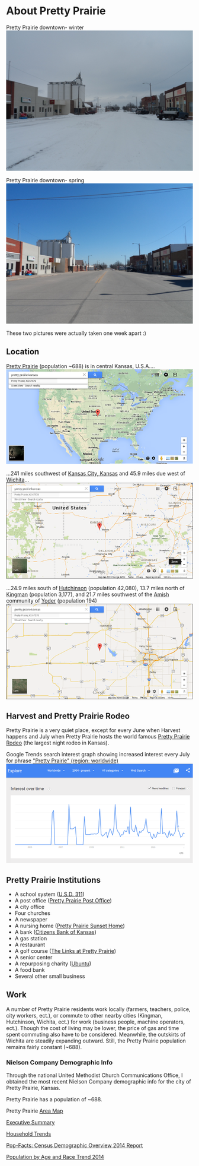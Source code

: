 # About Pretty Prairie

Pretty Prairie downtown- winter
![](pretty-prairie-downtown-snow.jpg)

Pretty Prairie downtown- spring
![](pretty-prairie-downtown.jpg)

These two pictures were actually taken one week apart :) 

## Location
[Pretty Prairie](http://en.wikipedia.org/wiki/Pretty_Prairie,_Kansas) (population ~688) is in central Kansas, U.S.A....
![](google-maps-and-trends/google-map-usa-pretty-prairie.png)

...241 miles southwest of [Kansas City, Kansas](http://en.wikipedia.org/wiki/Kansas_City_metropolitan_area) and 45.9 miles due west of [Wichita](http://en.wikipedia.org/wiki/Wichita,_Kansas)...
![](google-maps-and-trends/google-map-pretty-prairie-kansas.png)

...24.9 miles south of [Hutchinson](http://en.wikipedia.org/wiki/Hutchinson,_Kansas) (population 42,080), 13.7 miles north of [Kingman](http://en.wikipedia.org/wiki/Kingman,_Kansas) (population 3,177), and 21.7 miles southwest of the [Amish](http://en.wikipedia.org/wiki/Amish) community of [Yoder](http://en.wikipedia.org/wiki/Yoder,_Kansas) (population 194)
![](google-maps-and-trends/google-map-pretty-prairie-wichita.png) 

## Harvest and Pretty Prairie Rodeo
Pretty Prairie is a very quiet place, except for every June when Harvest happens and July when Pretty Prairie hosts the world famous 
[Pretty Prairie Rodeo](http://www.pprodeo.com) (the largest night rodeo in Kansas). 

Google Trends search interest graph showing increased interest every July for phrase ["Pretty Prairie" (region: worldwide)](http://www.google.com/trends/explore#q=pretty%20prairie) 
![](google-maps-and-trends/google-trends-pretty-prairie-worldwide.png)

## Pretty Prairie Institutions
* A school system ([U.S.D. 311](http://www.usd311.com))
* A post office ([Pretty Prairie Post Office](http://www.uspspostoffices.com/ks/pretty-prairie/pretty-prairie))
* A city office
* Four churches
* A newspaper
* A nursing home ([Pretty Prairie Sunset Home](http://prairiesunsethome.org))
* A bank ([Citizens Bank of Kansas](https://www.citizensbankofkansas.com/MyCommunity/MyLocations/PrettyPrairie))
* A gas station
* A restaurant 
* A golf course ([The Links at Pretty Prairie](http://www.prettyprairiegolf.com))
* A senior center
* A repurposing charity ([Ubuntu](http://www.ubuntuks.com))
* A food bank
* Several other small business

## Work
A number of Pretty Prairie residents work locally (farmers, teachers, police, city workers, ect.), or commute to other nearby cities (Kingman, Hutchinson, Wichita, ect.) for work (business people, machine operators, ect.). Though the cost of living may be lower, the price of gas and time spent commuting also have to be considered. Meanwhile, the outskirts of Wichita are steadily expanding outward. Still, the Pretty Prairie population remains fairly constant (~688). 

### Nielson Company Demographic Info

Through the national United Methodist Church Communications Office, I obtained the most recent Nielson Company demographic info for the city of Pretty Prairie, Kansas. 

Pretty Prairie has a population of ~688.

Pretty Prairie [Area Map](https://drive.google.com/file/d/0B02bpu7HZwJRaVp5dGNMOUpYbU0/view?usp=sharing)

[Executive Summary](https://drive.google.com/file/d/0B02bpu7HZwJRMFJTM3BWZXprbWM/view?usp=sharing)

[Household Trends](https://drive.google.com/file/d/0B02bpu7HZwJRV1dnSGplRUxmMDg/view?usp=sharing)

[Pop-Facts: Census Demographic Overview 2014 Report](https://drive.google.com/file/d/0B02bpu7HZwJRSHFwVm5kX0FHMmc/view?usp=sharing)

[Population by Age and Race Trend 2014](https://drive.google.com/file/d/0B02bpu7HZwJRelJTXzd1XzVWUE0/view?usp=sharing)

